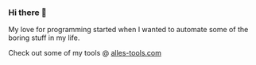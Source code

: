 ### Hi there 👋

My love for programming started when I wanted to automate some of the boring stuff in my life. 

Check out some of my tools @ [alles-tools.com](https://alles-tools.com/)

<!--
**SuvarnaNarayanan/SuvarnaNarayanan** is a ✨ _special_ ✨ repository because its `README.md` (this file) appears on your GitHub profile.

Here are some ideas to get you started:

- 🔭 I’m currently working on ...
- 🌱 I’m currently learning ...
- 👯 I’m looking to collaborate on ...
- 🤔 I’m looking for help with ...
- 💬 Ask me about ...
- 📫 How to reach me: ...
- 😄 Pronouns: ...
- ⚡ Fun fact: ...
-->
